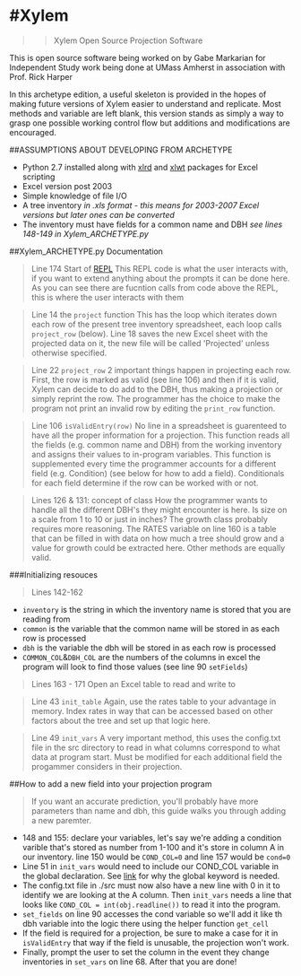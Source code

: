 #Xylem
=====

>>Xylem Open Source Projection Software

This is open source software being worked on by Gabe Markarian for Independent Study work being done at UMass Amherst in association with Prof. Rick Harper

In this archetype edition, a useful skeleton is provided in the hopes of making future versions of Xylem easier to understand and replicate.  Most methods and variable are left blank, this version stands as simply a way to grasp one possible working control flow but additions and modifications are encouraged.  

##ASSUMPTIONS ABOUT DEVELOPING FROM ARCHETYPE

  -  Python 2.7 installed along with [xlrd][1] and [xlwt][2] packages for Excel scripting
  -  Excel version post 2003
  -  Simple knowledge of file I/O 
  -  A tree inventory *in .xls format - this means for 2003-2007 Excel versions but later ones can be converted*
  -  The inventory must have fields for a common name and DBH *see lines 148-149 in Xylem_ARCHETYPE.py*

##Xylem_ARCHETYPE.py Documentation

> Line 174 Start of [REPL][3]
  This REPL code is what the user interacts with, if you want to extend anything about the prompts it can be done here.  As you can see there are fucntion calls from code above the REPL, this is where the user interacts with them
  
> Line 14 the `project` function
  This has the loop which iterates down each row of the present tree inventory spreadsheet, each loop calls `project_row` (below).  Line 18 saves the new Excel sheet with the projected data on it, the new file will be called 'Projected' unless otherwise specified.
  
> Line 22 `project_row`
  2 important things happen in projecting each row.  First, the row is marked as valid (see line 106) and then if it is valid, Xylem can decide to do add to the DBH, thus making a projection or simply reprint the row.  The programmer has the choice to make the program not print an invalid row by editing the `print_row` function.
  
> Line 106 `isValidEntry(row)`
  No line in a spreadsheet is guarenteed to have all the proper information for a projection.  This function reads all the fields (e.g. common name and DBH) from the working inventory and assigns their values to in-program variables.  This function is supplemented every time the programmer accounts for a different field (e.g. Condition) (see below for how to add a field).  Conditionals for each field determine if the row can be worked with or not.
  
> Lines 126 & 131: concept of class
   How the programmer wants to handle all the different DBH's they might encounter is here.  Is size on a scale from 1 to 10 or just in inches?  The growth class probably requires more reasoning.  The RATES variable on line 160 is a table that can be filled in with data on how much a tree should grow and a value for growth could be extracted here.  Other methods are equally valid.  
   
###Initializing resouces

> Lines 142-162
  -  `inventory` is the string in which the inventory name is stored that you are reading from
  -  `common` is the variable that the common name will be stored in as each row is processed
  -  `dbh`    is the variable the dbh will be stored in as each row is processed
  -  `COMMON_COL`&`DBH_COL` are the numbers of the columns in excel the program will look to find those values (see line 90 `setFields`)
  
> Lines 163 - 171
  Open an Excel table to read and write to
  
> Line 43 `init_table`
   Again, use the rates table to your advantage in memory.  Index rates in way that can be accessed based on other factors about the tree and set up that logic here.
   
>Line 49 `init_vars`
   A very important method, this uses the config.txt file in the src directory to read in what columns correspond to what data at program start.  Must be modified for each additional field the progammer considers in their projection.
   
##How to add a new field into your projection program

> If you want an accurate prediction, you'll probably have more parameters than name and dbh, this guide walks you through adding a new paremter.

  -  148 and 155: declare your variables, let's say we're adding a condition varible that's stored as number from 1-100 and it's store in column A in our inventory.  line 150 would be `COND_COL=0` and line 157 would be `cond=0`
  -  Line 51 in `init_vars` would need to include our COND_COL variable in the global declaration.  See [link][4] for why the global keyword is needed.
  -  The config.txt file in ./src must now also have a new line with 0 in it to identify we are looking at the A column.  Then `init_vars` needs a line that looks like `COND_COL = int(obj.readline())` to read it into the program.
  -  `set_fields` on line 90 accesses the cond variable so we'll add it like th dbh variable into the logic there using the helper function `get_cell`
  -  If the field is required for a projection, be sure to make a case for it in `isValidEntry` that way if the field is unusable, the projection won't work.
  -  Finally, prompt the user to set the column in the event they change inventories in `set_vars` on line 68.  After that you are done!
  
  



[1]:https://pypi.python.org/pypi/xlrd
[2]:https://pypi.python.org/pypi/xlwt
[3]:http://en.wikipedia.org/wiki/Read%E2%80%93eval%E2%80%93print_loop
[4]:http://stackoverflow.com/questions/423379/using-global-variables-in-a-function-other-than-the-one-that-created-them
